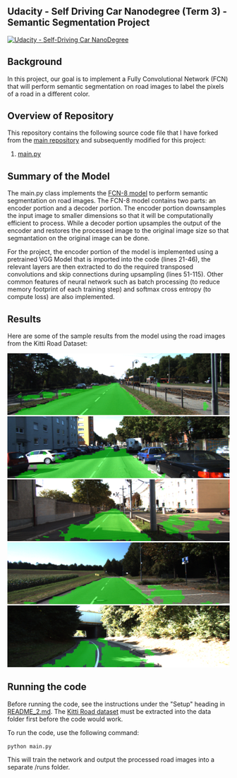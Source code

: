 ## Udacity - Self Driving Car Nanodegree (Term 3) - Semantic Segmentation Project
[![Udacity - Self-Driving Car NanoDegree](https://s3.amazonaws.com/udacity-sdc/github/shield-carnd.svg)](http://www.udacity.com/drive)

Background
---
In this project, our goal is to implement a Fully Convolutional Network (FCN) that will perform semantic segmentation on road images to label the pixels of a road in a different color.

Overview of Repository
---
This repository contains the following source code file that I have forked from the [main repository](https://github.com/udacity/CarND-Semantic-Segmentation) and subsequently modified for this project:

1.  [main.py](https://github.com/MartinKan/CarND-Semantic-Segmentation/blob/master/main.py)

Summary of the Model
---
The main.py class implements the [FCN-8 model](https://people.eecs.berkeley.edu/~jonlong/long_shelhamer_fcn.pdf) to perform semantic segmentation on road images.  The FCN-8 model contains two parts: an encoder portion and a decoder portion.  The encoder portion downsamples the input image to smaller dimensions so that it will be computationally efficient to process. While a decoder portion upsamples the output of the encoder and restores the processed image to the original image size so that segmantation on the original image can be done.  

For the project, the encoder portion of the model is implemented using a pretrained VGG Model that is imported into the code (lines 21-46), the relevant layers are then extracted to do the required transposed convolutions and skip connections during upsampling (lines 51-115).  Other common features of neural network such as batch processing (to reduce memory footprint of each training step) and softmax cross entropy (to compute loss) are also implemented.

Results
---
Here are some of the sample results from the model using the road images from the Kitti Road Dataset:

![alt text](https://github.com/MartinKan/CarND-Semantic-Segmentation/blob/master/results/um_000002.png)
![alt text](https://github.com/MartinKan/CarND-Semantic-Segmentation/blob/master/results/um_000063.png)
![alt text](https://github.com/MartinKan/CarND-Semantic-Segmentation/blob/master/results/um_000069.png)
![alt text](https://github.com/MartinKan/CarND-Semantic-Segmentation/blob/master/results/um_000083.png)
![alt text](https://github.com/MartinKan/CarND-Semantic-Segmentation/blob/master/results/um_000091.png)

Running the code
---

Before running the code, see the instructions under the "Setup" heading in [README_2.md](https://github.com/MartinKan/CarND-Semantic-Segmentation/blob/master/README_2.md).  The [Kitti Road dataset](http://www.cvlibs.net/datasets/kitti/eval_road.php) must be extracted into the data folder first before the code would work. 

To run the code, use the following command:

	python main.py

This will train the network and output the processed road images into a separate /runs folder.